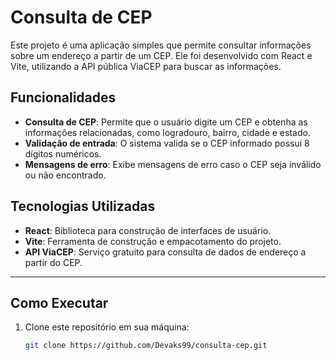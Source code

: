 # Consulta de CEP

Este projeto é uma aplicação simples que permite consultar informações sobre um endereço a partir de um CEP. Ele foi desenvolvido com React e Vite, utilizando a API pública ViaCEP para buscar as informações.

## Funcionalidades

- **Consulta de CEP**: Permite que o usuário digite um CEP e obtenha as informações relacionadas, como logradouro, bairro, cidade e estado.
- **Validação de entrada**: O sistema valida se o CEP informado possui 8 dígitos numéricos.
- **Mensagens de erro**: Exibe mensagens de erro caso o CEP seja inválido ou não encontrado.

## Tecnologias Utilizadas

- **React**: Biblioteca para construção de interfaces de usuário.
- **Vite**: Ferramenta de construção e empacotamento do projeto.
- **API ViaCEP**: Serviço gratuito para consulta de dados de endereço a partir do CEP.

---

## Como Executar

1. Clone este repositório em sua máquina:
   ```bash
   git clone https://github.com/Devaks99/consulta-cep.git
